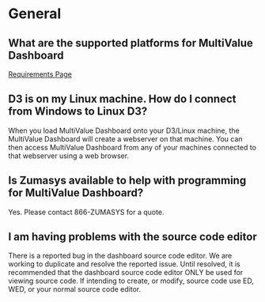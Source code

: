 # General

## What are the supported platforms for MultiValue Dashboard

[Requirements Page](../installation-guide/requirements/README.md)

## D3 is on my Linux machine.  How do I connect from Windows to Linux D3?

When you load MultiValue Dashboard onto your D3/Linux machine, the MultiValue Dashboard will create a webserver on that machine. You can then access MultiValue Dashboard from any of your machines connected to that webserver using a web browser.

## Is Zumasys available to help with programming for MultiValue Dashboard?

Yes.  Please contact 866-ZUMASYS for a quote.

## I am having problems with the source code editor

There is a reported bug in the dashboard source code editor. We are working to duplicate and resolve the reported issue. Until resolved, it is recommended that the dashboard source code editor ONLY be used for viewing source code. If intending to create, or modify, source code use ED, WED, or your normal source code editor.